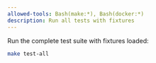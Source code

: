 ```yaml
---
allowed-tools: Bash(make:*), Bash(docker:*)
description: Run all tests with fixtures
---
```


Run the complete test suite with fixtures loaded:

```bash
make test-all
```